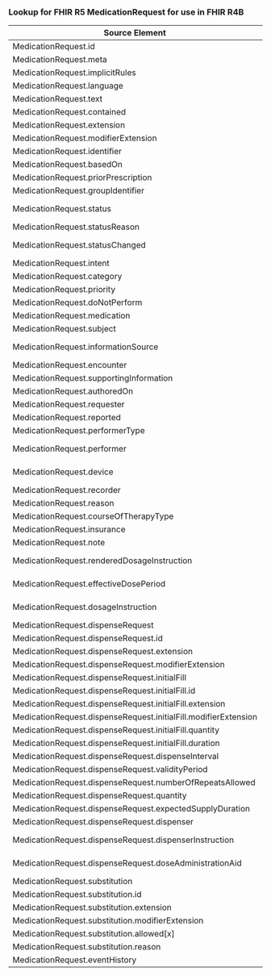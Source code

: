 ### Lookup for FHIR R5 MedicationRequest for use in FHIR R4B

| Source Element | Usage | Target |
| -------------- | ----- | ------ |
| MedicationRequest.id | UseElementSameName | MedicationRequest.id |
| MedicationRequest.meta | UseElementSameName | MedicationRequest.meta |
| MedicationRequest.implicitRules | UseElementSameName | MedicationRequest.implicitRules |
| MedicationRequest.language | UseElementSameName | MedicationRequest.language |
| MedicationRequest.text | UseElementSameName | MedicationRequest.text |
| MedicationRequest.contained | UseElementSameName | MedicationRequest.contained |
| MedicationRequest.extension | UseElementSameName | MedicationRequest.extension |
| MedicationRequest.modifierExtension | UseElementSameName | MedicationRequest.modifierExtension |
| MedicationRequest.identifier | UseElementSameName | MedicationRequest.identifier |
| MedicationRequest.basedOn | UseElementSameName | MedicationRequest.basedOn |
| MedicationRequest.priorPrescription | UseElementSameName | MedicationRequest.priorPrescription |
| MedicationRequest.groupIdentifier | UseElementSameName | MedicationRequest.groupIdentifier |
| MedicationRequest.status | UseExtension | http://hl7.org/fhir/5.0/StructureDefinition/extension-MedicationRequest.status |
| MedicationRequest.statusReason | UseElementSameName | MedicationRequest.statusReason |
| MedicationRequest.statusChanged | UseExtension | http://hl7.org/fhir/5.0/StructureDefinition/extension-MedicationRequest.statusChanged |
| MedicationRequest.intent | UseElementSameName | MedicationRequest.intent |
| MedicationRequest.category | UseElementSameName | MedicationRequest.category |
| MedicationRequest.priority | UseElementSameName | MedicationRequest.priority |
| MedicationRequest.doNotPerform | UseElementSameName | MedicationRequest.doNotPerform |
| MedicationRequest.medication | UseElementRenamed | MedicationRequest.medication[x] |
| MedicationRequest.subject | UseElementSameName | MedicationRequest.subject |
| MedicationRequest.informationSource | UseExtension | http://hl7.org/fhir/5.0/StructureDefinition/extension-MedicationRequest.informationSource |
| MedicationRequest.encounter | UseElementSameName | MedicationRequest.encounter |
| MedicationRequest.supportingInformation | UseElementSameName | MedicationRequest.supportingInformation |
| MedicationRequest.authoredOn | UseElementSameName | MedicationRequest.authoredOn |
| MedicationRequest.requester | UseOneOfElements | MedicationRequest.requester,MedicationRequest.requester |
| MedicationRequest.reported | UseElementRenamed | MedicationRequest.reported[x] |
| MedicationRequest.performerType | UseElementSameName | MedicationRequest.performerType |
| MedicationRequest.performer | UseExtension | http://hl7.org/fhir/5.0/StructureDefinition/extension-MedicationRequest.performer |
| MedicationRequest.device | UseExtension | http://hl7.org/fhir/5.0/StructureDefinition/extension-MedicationRequest.device |
| MedicationRequest.recorder | UseElementSameName | MedicationRequest.recorder |
| MedicationRequest.reason | UseOneOfElements | MedicationRequest.reasonCode,MedicationRequest.reasonReference |
| MedicationRequest.courseOfTherapyType | UseElementSameName | MedicationRequest.courseOfTherapyType |
| MedicationRequest.insurance | UseElementSameName | MedicationRequest.insurance |
| MedicationRequest.note | UseElementSameName | MedicationRequest.note |
| MedicationRequest.renderedDosageInstruction | UseExtension | http://hl7.org/fhir/5.0/StructureDefinition/extension-MedicationRequest.renderedDosageInstruction |
| MedicationRequest.effectiveDosePeriod | UseExtension | http://hl7.org/fhir/5.0/StructureDefinition/extension-MedicationRequest.effectiveDosePeriod |
| MedicationRequest.dosageInstruction | UseExtension | http://hl7.org/fhir/5.0/StructureDefinition/extension-MedicationRequest.dosageInstruction |
| MedicationRequest.dispenseRequest | UseElementSameName | MedicationRequest.dispenseRequest |
| MedicationRequest.dispenseRequest.id | UseElementSameName | MedicationRequest.dispenseRequest.id |
| MedicationRequest.dispenseRequest.extension | UseElementSameName | MedicationRequest.dispenseRequest.extension |
| MedicationRequest.dispenseRequest.modifierExtension | UseElementSameName | MedicationRequest.dispenseRequest.modifierExtension |
| MedicationRequest.dispenseRequest.initialFill | UseElementSameName | MedicationRequest.dispenseRequest.initialFill |
| MedicationRequest.dispenseRequest.initialFill.id | UseElementSameName | MedicationRequest.dispenseRequest.initialFill.id |
| MedicationRequest.dispenseRequest.initialFill.extension | UseElementSameName | MedicationRequest.dispenseRequest.initialFill.extension |
| MedicationRequest.dispenseRequest.initialFill.modifierExtension | UseElementSameName | MedicationRequest.dispenseRequest.initialFill.modifierExtension |
| MedicationRequest.dispenseRequest.initialFill.quantity | UseElementSameName | MedicationRequest.dispenseRequest.initialFill.quantity |
| MedicationRequest.dispenseRequest.initialFill.duration | UseElementSameName | MedicationRequest.dispenseRequest.initialFill.duration |
| MedicationRequest.dispenseRequest.dispenseInterval | UseElementSameName | MedicationRequest.dispenseRequest.dispenseInterval |
| MedicationRequest.dispenseRequest.validityPeriod | UseElementSameName | MedicationRequest.dispenseRequest.validityPeriod |
| MedicationRequest.dispenseRequest.numberOfRepeatsAllowed | UseElementSameName | MedicationRequest.dispenseRequest.numberOfRepeatsAllowed |
| MedicationRequest.dispenseRequest.quantity | UseElementSameName | MedicationRequest.dispenseRequest.quantity |
| MedicationRequest.dispenseRequest.expectedSupplyDuration | UseElementSameName | MedicationRequest.dispenseRequest.expectedSupplyDuration |
| MedicationRequest.dispenseRequest.dispenser | UseElementRenamed | MedicationRequest.dispenseRequest.performer |
| MedicationRequest.dispenseRequest.dispenserInstruction | UseExtension | http://hl7.org/fhir/5.0/StructureDefinition/extension-MedicationRequest.dispenseRequest.dispenserInstruction |
| MedicationRequest.dispenseRequest.doseAdministrationAid | UseExtension | http://hl7.org/fhir/5.0/StructureDefinition/extension-MedicationRequest.dispenseRequest.doseAdministrationAid |
| MedicationRequest.substitution | UseElementSameName | MedicationRequest.substitution |
| MedicationRequest.substitution.id | UseElementSameName | MedicationRequest.substitution.id |
| MedicationRequest.substitution.extension | UseElementSameName | MedicationRequest.substitution.extension |
| MedicationRequest.substitution.modifierExtension | UseElementSameName | MedicationRequest.substitution.modifierExtension |
| MedicationRequest.substitution.allowed[x] | UseElementSameName | MedicationRequest.substitution.allowed[x] |
| MedicationRequest.substitution.reason | UseElementSameName | MedicationRequest.substitution.reason |
| MedicationRequest.eventHistory | UseElementSameName | MedicationRequest.eventHistory |
